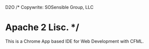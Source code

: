 D2O
/*
Copywrite: SOSensible Group, LLC

Apache 2 Lisc.
*/
===

This is a Chrome App based IDE for Web Development with CFML.
